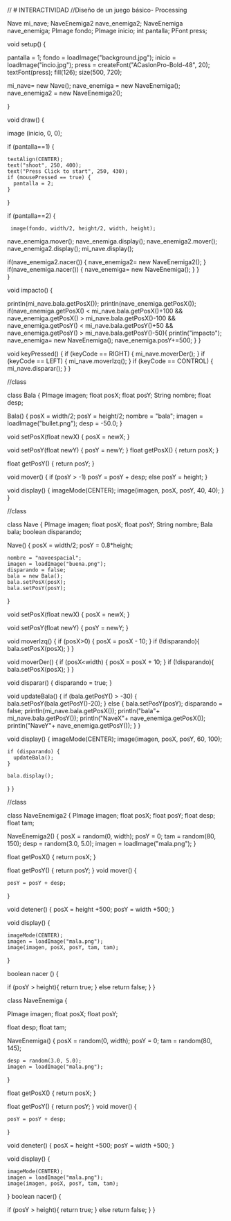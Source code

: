 // # INTERACTIVIDAD
//Diseño de un juego básico- Processing

Nave mi_nave;
NaveEnemiga2 nave_enemiga2;
NaveEnemiga nave_enemiga;
PImage fondo;
PImage inicio;
int pantalla;
PFont press;


void setup() {
  
  pantalla = 1;
  fondo = loadImage("background.jpg");
  inicio = loadImage("incio.jpg");
  press = createFont("ACaslonPro-Bold-48", 20);
  textFont(press);
  fill(126);
  size(500, 720);
  
  mi_nave= new Nave();
nave_enemiga = new NaveEnemiga();
  nave_enemiga2 = new NaveEnemiga2();

}

void draw() {
  
 image (inicio, 0, 0);
  
  if (pantalla==1) {

    textAlign(CENTER);
    text("shoot", 250, 400);
    text("Press Click to start", 250, 430);
    if (mousePressed == true) {
      pantalla = 2;
    }
  }
 
  
   

  if (pantalla==2) {
    
     image(fondo, width/2, height/2, width, height);

  nave_enemiga.mover();
  nave_enemiga.display();
  nave_enemiga2.mover();
  nave_enemiga2.display();
  mi_nave.display();
  
  
if(nave_enemiga2.nacer())   {
    nave_enemiga2= new  NaveEnemiga2();
  }
  if(nave_enemiga.nacer())   {
    nave_enemiga= new  NaveEnemiga();
  }
}  
}


void impacto() {
  
  println(mi_nave.bala.getPosX());
  println(nave_enemiga.getPosX());
  if(nave_enemiga.getPosX() < mi_nave.bala.getPosX()+100
  && nave_enemiga.getPosX() > mi_nave.bala.getPosX()-100
  && nave_enemiga.getPosY() < mi_nave.bala.getPosY()+50
  && nave_enemiga.getPosY() > mi_nave.bala.getPosY()-50){
      println("impacto");
      nave_enemiga= new  NaveEnemiga();
      nave_enemiga.posY+=500;
  }
}
  



void keyPressed() {
  if (keyCode == RIGHT) {
    mi_nave.moverDer();
  }
  if (keyCode == LEFT) {
    mi_nave.moverIzq();
  }
  if (keyCode == CONTROL) {
    mi_nave.disparar();
  }
}



//class

class Bala {
  PImage imagen;
  float posX;
  float posY;
  String nombre;
  float desp;
  
  Bala() {
    posX = width/2;
    posY = height/2;
    nombre = "bala";
    imagen = loadImage("bullet.png");
    desp = -50.0;
  }

  void setPosX(float newX) {
    posX = newX;
  }

  void setPosY(float newY) {
    posY = newY;
  }
  float getPosX() {
    return posX;
  }

  float  getPosY() {
    return posY;
  }

  void mover() {
    if (posY > -1)
      posY = posY + desp;
    else
      posY = height;
  }

  void display() {
    imageMode(CENTER);
    image(imagen, posX, posY, 40, 40);
  }
}


//class

class Nave {
  PImage imagen;
  float posX;
  float posY;
  String nombre;
  Bala bala;
  boolean disparando;

  Nave() {
    posX = width/2;
    posY = 0.8*height;
    
    nombre = "naveespacial";
    imagen = loadImage("buena.png");
    disparando = false;
    bala = new Bala();
    bala.setPosX(posX);
    bala.setPosY(posY);
  }

  void setPosX(float newX) {
    posX = newX;
  }

  void setPosY(float newY) {
    posY = newY;
  }

  void moverIzq() {
    if (posX>0) {
      posX = posX - 10;
    }
    if (!disparando){
      bala.setPosX(posX);
      }
  }

  void moverDer() {
    if (posX<width) {
      posX = posX + 10;
    }
    if (!disparando){
      bala.setPosX(posX);
      }
  }

  void disparar() {
    disparando = true;
  }

  void updateBala() {
    if (bala.getPosY() > -30) {
      bala.setPosY(bala.getPosY()-20);
    } else {
      bala.setPosY(posY);
      disparando = false;
      println(mi_nave.bala.getPosX());
  println("bala"+ mi_nave.bala.getPosY());
  println("NaveX"+ nave_enemiga.getPosX());
  println("NaveY"+ nave_enemiga.getPosY());
    }
  }

  void display() {
    imageMode(CENTER);
    image(imagen, posX, posY, 60, 100);

    if (disparando) {
      updateBala();
    }
    
    bala.display();
  }
}


//class


class NaveEnemiga2 {
  PImage imagen;
  float posX;
  float posY;
  float desp;
  float tam;

  NaveEnemiga2() {
    posX = random(0, width);
    posY = 0;
    tam = random(80, 150);
    desp = random(3.0, 5.0);
    imagen = loadImage("mala.png");
  }


  float getPosX() {
    return posX;
  }

  float  getPosY() {
    return posY;
  }
  void mover() {

    posY = posY + desp;
  }

  void detener() {
    posX = height +500;
    posY = width +500;
  }

  void display() {

    imageMode(CENTER);
    imagen = loadImage("mala.png");
    image(imagen, posX, posY, tam, tam);
  }
  
boolean nacer () {
  
  if (posY > height){
    return true;
  } else 
  return false;
}
}

class NaveEnemiga {

  PImage imagen;
  float posX;
  float posY;

  float desp;
  float tam;

  NaveEnemiga() {
    posX = random(0, width);
    posY = 0;
    tam = random(80, 145);

    desp = random(3.0, 5.0);
    imagen = loadImage("mala.png");
  }


  float getPosX() {
    return posX;
  }

  float  getPosY() {
    return posY;
  }
  void mover() {

    posY = posY + desp;
  }


  void deneter() {
    posX = height +500;
    posY = width +500;
  }

  void display() {

    imageMode(CENTER);
    imagen = loadImage("mala.png");
    image(imagen, posX, posY, tam, tam);
  }
  boolean nacer() {
  
  if (posY > height){
    return true;
  } else 
  return false;
}
}


